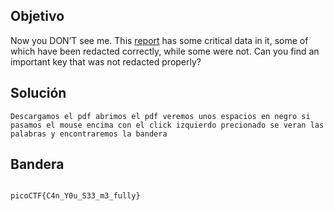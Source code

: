 ## Objetivo
Now you DON’T see me. This [report](https://artifacts.picoctf.net/c/84/Financial_Report_for_ABC_Labs.pdf) has some critical data in it, some of which have been redacted correctly, while some were not. Can you find an important key that was not redacted properly?
## Solución
```
Descargamos el pdf abrimos el pdf veremos unos espacios en negro si pasamos el mouse encima con el click izquierdo precionado se veran las palabras y encontraremos la bandera
```
## Bandera
```

picoCTF{C4n_Y0u_S33_m3_fully}
```